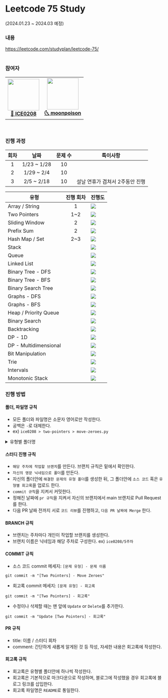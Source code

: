 # Leetcode 75 Study

(2024.01.23 ~ 2024.03 예정)

### 내용

https://leetcode.com/studyplan/leetcode-75/  
<br />

### 참여자

<table><tr>       
<td align="center"><a href="https://github.com/ICE0208"><img src="https://avatars.githubusercontent.com/u/46257328?v=4?s=100" width="100px;" alt=""/>         <br /><strong>🧊 ICE0208</strong></sub></a><br /></td>    
<td align="center"><a href="https://github.com/moonpoison"><img src="https://avatars.githubusercontent.com/u/70675330?v=4" width="100px;" alt=""/>         <br /><strong>🌜 moonpoison</strong></sub></a><br /></td>    
</tr>
</table><br />

### 진행 과정

| 회차 | 날짜       | 문제 수 | 특이사항 |
| :-: | :-------: | :-: | :----: |
| 1 | 1/23 ~ 1/28 | 10 | |
| 2 | 1/29 ~ 2/4 | 10 | |
| 3 | 2/5 ~ 2/18 | 10 | 설날 연휴가 겹쳐서 2주동안 진행 |

| 유형           | 진행 회차 | 진행도                                                                              |
| -------------- | :------: | ----------------------------------------------------------------------------------- |
| Array / String | 1 |  <div class="v-c"><img src="https://ice-progress.vercel.app/api/progress?progress=100" /></div>|
| Two Pointers   | 1~2 | <div class="v-c"><img src="https://ice-progress.vercel.app/api/progress?progress=100" /></div> |
| Sliding Window | 2 |  <div class="v-c"><img src="https://ice-progress.vercel.app/api/progress?progress=100" /></div> |
| Prefix Sum     | 2 |  <div class="v-c"><img src="https://ice-progress.vercel.app/api/progress?progress=100" /></div> |
| Hash Map / Set | 2~3 |  <div class="v-c"><img src="https://ice-progress.vercel.app/api/progress?progress=25" /></div> |
| Stack |  |   <div class="v-c"><img src="https://ice-progress.vercel.app/api/progress?progress=0" /></div> |
| Queue |  |   <div class="v-c"><img src="https://ice-progress.vercel.app/api/progress?progress=0" /></div> |
| Linked List |  | <div class="v-c"><img src="https://ice-progress.vercel.app/api/progress?progress=0" /></div> |
| Binary Tree - DFS |  | <div class="v-c"><img src="https://ice-progress.vercel.app/api/progress?progress=0" /></div> |
| Binary Tree - BFS |  | <div class="v-c"><img src="https://ice-progress.vercel.app/api/progress?progress=0" /></div> |
| Binary Search Tree |  | <div class="v-c"><img src="https://ice-progress.vercel.app/api/progress?progress=0" /></div> |
| Graphs - DFS |  | <div class="v-c"><img src="https://ice-progress.vercel.app/api/progress?progress=0" /></div> |
| Graphs - BFS |  | <div class="v-c"><img src="https://ice-progress.vercel.app/api/progress?progress=0" /></div> |
| Heap / Priority Queue |  | <div class="v-c"><img src="https://ice-progress.vercel.app/api/progress?progress=0" /></div> |
| Binary Search |  | <div class="v-c"><img src="https://ice-progress.vercel.app/api/progress?progress=0" /></div> |
| Backtracking |  | <div class="v-c"><img src="https://ice-progress.vercel.app/api/progress?progress=0" /></div> |
| DP - 1D |  | <div class="v-c"><img src="https://ice-progress.vercel.app/api/progress?progress=0" /></div> |
| DP - Multidimensional |  | <div class="v-c"><img src="https://ice-progress.vercel.app/api/progress?progress=0" /></div> |
| Bit Manipulation |  | <div class="v-c"><img src="https://ice-progress.vercel.app/api/progress?progress=0" /></div> |
| Trie |  | <div class="v-c"><img src="https://ice-progress.vercel.app/api/progress?progress=0" /></div> |
| Intervals |  | <div class="v-c"><img src="https://ice-progress.vercel.app/api/progress?progress=0" /></div> |
| Monotonic Stack |  | <div class="v-c"><img src="https://ice-progress.vercel.app/api/progress?progress=0" /></div> |

### 진행 방법

#### 폴더, 파일명 규칙

- 모든 폴더와 파일명은 소문자 영어로만 작성한다.
- 공백은 `-`로 대체한다.
- ex) `ice0208 > two-pointers > move-zeroes.py`

<details>
  <summary>유형별 폴더명</summary>

  | 분류                      | 폴더명                 |
  | ------------------------- | ---------------------- |
  | Array / String            | array_string           |
  | Two Pointers              | two-pointers           |
  | Sliding Window            | sliding-window         |
  | Prefix Sum                | prefix-sum             |
  | Hash Map / Set           | hash-map_set           |
  | Stack                     | stack                  |
  | Queue                     | queue                  |
  | Linked List               | linked-list            |
  | Binary Tree - DFS        | binary-tree-dfs        |
  | Binary Tree - BFS        | binary-tree-bfs        |
  | Binary Search Tree       | binary-search-tree     |
  | Graphs - DFS              | graphs-dfs             |
  | Graphs - BFS              | graphs-bfs             |
  | Heap / Priority Queue    | heap_priority-queue    |
  | Binary Search            | binary-search          |
  | Backtracking              | backtracking           |
  | DP - 1D                  | dp-1d                  |
  | DP - Multidimensional     | dp-multidimensional    |
  | Bit Manipulation          | bit-manipulation       |
  | Trie                      | trie                   |
  | Intervals                 | intervals              |
  | Monotonic Stack           | monotonic-stack        |

</details>

#### 스터디 진행 규칙

- `해당 주차에 작업할 브랜치`를 만든다. 브랜치 규칙은 밑에서 확인한다.
- `자신의 영문 닉네임으로 폴더`를 만든다. 
- 자신의 폴더안에 `해결한 문제의 유형 폴더`를 생성한 뒤, 그 폴더안에 `소스 코드` 혹은 `유형별 회고록`을 업로드 한다.
- `commit 규칙`을 지켜서 커밋한다.
- 정해진 날짜에 `pr 규칙`을 지켜서 자신의 브랜치에서 main 브랜치로 Pull Request를 한다.
- 다음 PR 날짜 전까지 서로 `코드 리뷰`를 진행하고, `다음 PR 날짜에 Merge` 한다.

#### BRANCH 규칙

- 브랜치는 주차마다 개인이 작업할 브랜치를 생성한다.
- 브랜치 이름은 닉네임과 해당 주차로 구성한다. ex) `ice0208/5주차`

#### COMMIT 규칙

- 소스 코드 commit 메세지: `[문제 유형] - 문제 이름`
```
git commit -m "[Two Pointers] - Move Zeroes"
```

- 회고록 commit 메세지: `[문제 유형] - 회고록`
```
git commit -m "[Two Pointers] - 회고록"
```

- 수정이나 삭제할 때는 맨 앞에 `Update` or `Delete`를 추가한다.
```
git commit -m "Update [Two Pointers] - 회고록"
```

#### PR 규칙

- title: 이름 / 스터디 회차
- comment: 간단하게 새롭게 알게된 것 등 작성, 자세한 내용은 회고록에 작성한다.

#### 회고록 규칙

- 회고록은 유형별 폴더안에 하나씩 작성한다.
- 회고록은 기본적으로 마크다운으로 작성하며, 블로그에 작성했을 경우 회고록에 블로그 링크를 삽입한다.
- 회고록 파일명은 `README`로 통일한다.